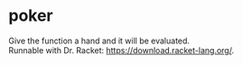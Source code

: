 # poker
Give the function a hand and it will be evaluated. <br>
Runnable with Dr. Racket: https://download.racket-lang.org/. <br>
